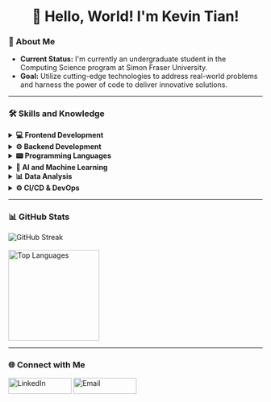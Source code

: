 <h1 align="center">👋 Hello, World! I'm Kevin Tian!</h1>

### 🚀 About Me
- **Current Status:** I'm currently an undergraduate student in the Computing Science program at Simon Fraser University.
- **Goal:** Utilize cutting-edge technologies to address real-world problems and harness the power of code to deliver innovative solutions.
<hr>

### 🛠 Skills and Knowledge
<details>
  <summary>
    <strong>💻 Frontend Development</strong>
  </summary>
  <ul dir="auto">
    <li>HTML5</li>
    <li>CSS3</li>
    <li>Angular</li>
    <li>Bootstrap</li>
    <li>jQuery</li>
  </ul>
</details>
<details>
  <summary>
    <strong>⚙️ Backend Development</strong>
  </summary>
  <ul dir="auto">
    <li>Node.js</li>
    <li>Express.js</li>
    <li>Flask</li>
    <li>RESTful APIs</li>
  </ul>
</details>
<details>
  <summary>
    <strong>📟 Programming Languages</strong>
  </summary>
  <ul dir="auto">
    <li>Python</li>
    <li>JavaScript</li>
    <li>TypeScript</li>
    <li>C</li>
    <li>C++</li>
    <li>Assembly</li>
  </ul>
</details>
<details>
  <summary>
    <strong>🤖 AI and Machine Learning</strong>
  </summary>
  <ul dir="auto">
    <li>TensorFlow</li>
    <li>PyTorch</li>
    <li>Keras</li>
    <li>Scikit-Learn</li>
    <li>Pandas</li>
    <li>NumPy</li>
    <li>Matplotlib</li>
    <li>Seaborn</li>
  </ul>
</details>
<details>
  <summary>
    <strong>📊 Data Analysis</strong>
  </summary>
  <ul dir="auto">
    <li>R & RStudio</li>
    <li>Matlab</li>
  </ul>
</details>
<details>
  <summary>
    <strong>⚙️ CI/CD & DevOps</strong>
  </summary>
  <ul dir="auto">
    <li>Git</li>
    <li>Github Actions</li>
    <li>Heroku</li>
    <li>Netlify</li>
  </ul>
</details>
<hr>
<!-- <p>
  <img src="https://raw.githubusercontent.com/devicons/devicon/master/icons/python/python-original.svg" alt="Python" width="45" height="45"/>
  <img src="https://raw.githubusercontent.com/devicons/devicon/master/icons/json/json-original.svg" alt="Json" width="45" height="45"/>
  <img src="https://raw.githubusercontent.com/devicons/devicon/master/icons/git/git-original.svg" alt="Git" width="45" height="45"/>
  <img src="https://raw.githubusercontent.com/devicons/devicon/master/icons/pandas/pandas-original-wordmark.svg" alt="Pandas" width="45" height="45"/>
  <img src="https://raw.githubusercontent.com/devicons/devicon/master/icons/matplotlib/matplotlib-original-wordmark.svg" alt="Matplotlib" width="45" height="45"/>
  <img src="https://raw.githubusercontent.com/devicons/devicon/master/icons/r/r-original.svg" alt="R" width="45" height="45"/>
  <img src="https://raw.githubusercontent.com/devicons/devicon/master/icons/javascript/javascript-original.svg" alt="JavaScript" width="45" height="45"/>
  <img src="https://raw.githubusercontent.com/devicons/devicon/master/icons/typescript/typescript-original.svg" alt="TypeScript" width="45" height="45"/>
  <img src="https://raw.githubusercontent.com/devicons/devicon/master/icons/angularjs/angularjs-original.svg" alt="Angular" width="45" height="45"/>
  <img src="https://raw.githubusercontent.com/devicons/devicon/master/icons/css3/css3-original.svg" alt="CSS" width="45" height="45"/>
  <img src="https://raw.githubusercontent.com/devicons/devicon/master/icons/html5/html5-original.svg" alt="HTML" width="45" height="45"/>
  <img src="https://raw.githubusercontent.com/devicons/devicon/master/icons/cplusplus/cplusplus-original.svg" alt="C++" width="45" height="45"/>
  <img src="https://raw.githubusercontent.com/devicons/devicon/master/icons/c/c-original.svg" alt="C" width="45" height="45"/>
  <img src="https://raw.githubusercontent.com/devicons/devicon/master/icons/tensorflow/tensorflow-original.svg" alt="TensorFlow" width="45" height="45"/>
  <img src="https://raw.githubusercontent.com/devicons/devicon/master/icons/flask/flask-original-wordmark.svg" alt="Flask" width="45" height="45"/>
  <img src="https://raw.githubusercontent.com/devicons/devicon/master/icons/bootstrap/bootstrap-original.svg" alt="Bootstrap" width="45" height="45"/>
  <img src="https://raw.githubusercontent.com/devicons/devicon/master/icons/express/express-original.svg" alt="Express" width="45" height="45"/>
  <img src="https://raw.githubusercontent.com/devicons/devicon/master/icons/nodejs/nodejs-original-wordmark.svg" alt="Node.js" width="45" height="45"/>
  <img src="https://raw.githubusercontent.com/devicons/devicon/master/icons/linux/linux-original.svg" alt="Linux" width="45" height="45"/>
  <img src="https://raw.githubusercontent.com/devicons/devicon/master/icons/matlab/matlab-original.svg" alt="MATLAB" width="45" height="45"/>
</p> -->

### 📊 GitHub Stats
<p>
  <img src="https://github-readme-streak-stats.herokuapp.com?user=kevintian4&theme=dark&card_width=385&card_height=180&hide_longest_streak=true&cache_seconds=1800" alt="GitHub Streak"/><br><br>
  <img src="https://github-readme-stats.vercel.app/api/top-langs?username=kevintian4&layout=compact&theme=dark" alt="Top Languages" height="180"/>
</p>
<hr>

### 🌐 Connect with Me
<p padding-left='20px'>
  <a href="https://www.linkedin.com/in/kevin-tian4/"><img src="https://img.shields.io/badge/LinkedIn-blue?style=for-the-badge&logo=linkedin&labelColor=blue" alt="LinkedIn" width="125px" height="32px"/></a>
  <a href="mailto:kevintian20@gmail.com"><img src="https://img.shields.io/badge/Email-D14836?style=for-the-badge&logo=gmail&logoColor=white" alt="Email" width="125px" height="32px"></a>
</p>
